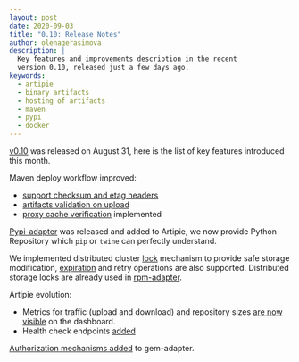 ```yaml
---
layout: post
date: 2020-09-03
title: "0.10: Release Notes"
author: olenagerasimova
description: |
  Key features and improvements description in the recent
  version 0.10, released just a few days ago.
keywords:
  - artipie
  - binary artifacts
  - hosting of artifacts
  - maven
  - pypi
  - docker
---
```


[v0.10](https://github.com/artipie/artipie/releases/tag/0.10) was released on August 31,
here is the list of key features introduced this month.

<!--more-->

Maven deploy workflow improved:
- [support checksum and etag headers](https://github.com/artipie/maven-adapter/issues/117)
- [artifacts validation on upload](https://github.com/artipie/maven-adapter/issues/113)
- [proxy cache verification](https://github.com/artipie/maven-adapter/issues/146) implemented

[Pypi-adapter](https://github.com/artipie/pypi-adapter) was released and added to Artipie, we
now provide Python Repository which `pip` or `twine` can perfectly understand.

We implemented distributed cluster [lock](https://github.com/artipie/asto/issues/214) mechanism
to provide safe storage modification, [expiration](https://github.com/artipie/asto/issues/231)
and retry operations are also supported.
Distributed storage locks are already used in
[rpm-adapter](https://github.com/artipie/rpm-adapter/issues/340).

Artipie evolution:

- Metrics for traffic (upload and download) and repository sizes
[are now visible](https://github.com/artipie/artipie/issues/425) on the dashboard.
- Health check endpoints [added](https://github.com/artipie/artipie/issues/425)

[Authorization mechanisms added](https://github.com/artipie/gem-adapter/issues/45)
to gem-adapter.